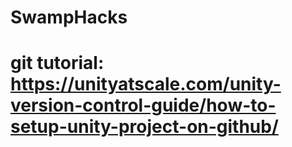 # SwampHacks
# git tutorial: https://unityatscale.com/unity-version-control-guide/how-to-setup-unity-project-on-github/
